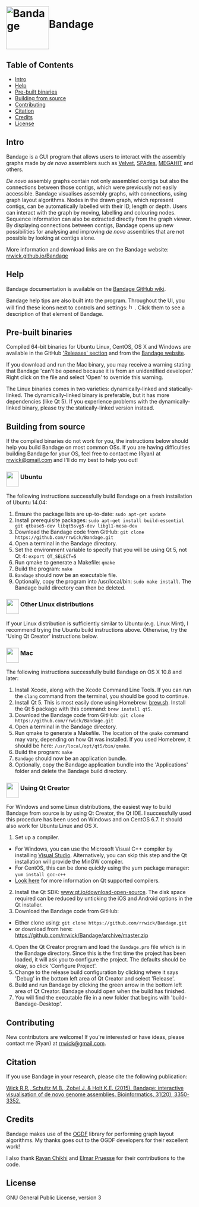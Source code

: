# <img src="http://rrwick.github.io/Bandage/images/logo.png" alt="Bandage" width="115" height="115" align="middle">Bandage

## Table of Contents

* [Intro](https://github.com/rrwick/Bandage#intro)
* [Help](https://github.com/rrwick/Bandage#help)
* [Pre-built binaries](https://github.com/rrwick/Bandage#pre-built-binaries)
* [Building from source](https://github.com/rrwick/Bandage#building-from-source)
* [Contributing](https://github.com/rrwick/Bandage#contributing)
* [Citation](https://github.com/rrwick/Bandage#citation)
* [Credits](https://github.com/rrwick/Bandage#credits)
* [License](https://github.com/rrwick/Bandage#license)

## Intro

Bandage is a GUI program that allows users to interact with the assembly graphs made by *de novo* assemblers such as <a href="https://www.ebi.ac.uk/~zerbino/velvet/" target="_blank">Velvet</a>, <a href="http://bioinf.spbau.ru/spades" target="_blank">SPAdes</a>, <a href="https://github.com/voutcn/megahit" target="_blank">MEGAHIT</a> and others.

*De novo* assembly graphs contain not only assembled contigs but also the connections between those contigs, which were previously not easily accessible. Bandage visualises assembly graphs, with connections, using graph layout algorithms. Nodes in the drawn graph, which represent contigs, can be automatically labelled with their ID, length or depth. Users can interact with the graph by moving, labelling and colouring nodes. Sequence information can also be extracted directly from the graph viewer. By displaying connections between contigs, Bandage opens up new possibilities for analysing and improving *de novo* assemblies that are not possible by looking at contigs alone.

More information and download links are on the Bandage website: <a href="http://rrwick.github.io/Bandage/" target="_blank">rrwick.github.io/Bandage</a>

## Help

Bandage documentation is available on the <a href="https://github.com/rrwick/Bandage/wiki" target="_blank">Bandage GitHub wiki</a>.

Bandage help tips are also built into the program. Throughout the UI, you will find these icons next to controls and settings: <img src="http://rrwick.github.io/Bandage/images/helptext.png" alt="help text icon" width="16" height="16">. Click them to see a description of that element of Bandage.

## Pre-built binaries

Compiled 64-bit binaries for Ubuntu Linux, CentOS, OS X and Windows are available in the GitHub <a href="https://github.com/rrwick/Bandage/releases/" target="_blank">'Releases' section</a> and from the <a href="http://rrwick.github.io/Bandage/" target="_blank">Bandage website</a>.

If you download and run the Mac binary, you may receive a warning stating that Bandage 'can't be opened because it is from an unidentified developer.' Right click on the file and select 'Open' to override this warning.

The Linux binaries comes in two varieties: dynamically-linked and statically-linked. The dynamically-linked binary is preferable, but it has more dependencies (like Qt 5). If you experience problems with the dynamically-linked binary, please try the statically-linked version instead.

## Building from source

If the compiled binaries do not work for you, the instructions below should help you build Bandage on most common OSs. If you are having difficulties building Bandage for your OS, feel free to contact me (Ryan) at rrwick@gmail.com and I'll do my best to help you out!

### <img src="http://rrwick.github.io/Bandage/images/OS/ubuntu.png" alt="" width="34" height="40" align="middle"> Ubuntu

The following instructions successfully build Bandage on a fresh installation of Ubuntu 14.04:

1. Ensure the package lists are up-to-date: `sudo apt-get update`
2. Install prerequisite packages: `sudo apt-get install build-essential git qtbase5-dev libqt5svg5-dev libgl1-mesa-dev`
3. Download the Bandage code from GitHub: `git clone https://github.com/rrwick/Bandage.git`
4. Open a terminal in the Bandage directory.
5. Set the environment variable to specify that you will be using Qt 5, not Qt 4: `export QT_SELECT=5`
6. Run qmake to generate a Makefile: `qmake`
7. Build the program: `make`
8. `Bandage` should now be an executable file.
9. Optionally, copy the program into /usr/local/bin: `sudo make install`. The Bandage build directory can then be deleted.

### <img src="http://rrwick.github.io/Bandage/images/OS/linux.png" alt="" width="34" height="40" align="middle"> Other Linux distributions

If your Linux distribution is sufficiently similar to Ubuntu (e.g. Linux Mint), I recommend trying the Ubuntu build instructions above. Otherwise, try the 'Using Qt Creator' instructions below.

### <img src="http://rrwick.github.io/Bandage/images/OS/apple.png" alt="" width="34" height="40" align="middle"> Mac

The following instructions successfully build Bandage on OS X 10.8 and later:

1. Install Xcode, along with the Xcode Command Line Tools. If you can run the `clang` command from the terminal, you should be good to continue.
2. Install Qt 5. This is most easily done using Homebrew: <a href="http://brew.sh/" target="_blank">brew.sh</a>. Install the Qt 5 package with this command: `brew install qt5`.
3. Download the Bandage code from GitHub: `git clone https://github.com/rrwick/Bandage.git`
4. Open a terminal in the Bandage directory.
5. Run qmake to generate a Makefile. The location of the `qmake` command may vary, depending on how Qt was installed. If you used Homebrew, it should be here: `/usr/local/opt/qt5/bin/qmake`.
6. Build the program: `make`
7. `Bandage` should now be an application bundle.
8. Optionally, copy the Bandage application bundle into the 'Applications' folder and delete the Bandage build directory.

### <img src="http://rrwick.github.io/Bandage/images/OS/qt.png" alt="" width="34" height="40" align="middle"> Using Qt Creator

For Windows and some Linux distributions, the easiest way to build Bandage from source is by using Qt Creator, the Qt IDE. I successfully used this procedure has been used on Windows and on CentOS 6.7. It should also work for Ubuntu Linux and OS X.

1. Set up a compiler.
  * For Windows, you can use the Microsoft Visual C++ compiler by installing <a href=" https://www.visualstudio.com/" target="_blank">Visual Studio</a>. Alternatively, you can skip this step and the Qt installation will provide the MinGW compiler.
  * For CentOS, this can be done quickly using the yum package manager: `yum install gcc-c++`
  * <a href="http://doc.qt.io/qt-5/supported-platforms.html" target="_blank">Look here</a> for more information on Qt supported compilers.
2. Install the Qt SDK: <a href="http://www.qt.io/download-open-source/" target="_blank">www.qt.io/download-open-source</a>. The disk space required can be reduced by unticking the iOS and Android options in the Qt installer.
3. Download the Bandage code from GitHub:
  * Either clone using: `git clone https://github.com/rrwick/Bandage.git`
  * or download from here: <a href="https://github.com/rrwick/Bandage/archive/master.zip" target="_blank">https://github.com/rrwick/Bandage/archive/master.zip</a>
4. Open the Qt Creator program and load the `Bandage.pro` file which is in the Bandage directory. Since this is the first time the project has been loaded, it will ask you to configure the project. The defaults should be okay, so click 'Configure Project'.
5. Change to the release build configuration by clicking where it says 'Debug' in the bottom left area of Qt Creator and select 'Release'.
6. Build and run Bandage by clicking the green arrow in the bottom left area of Qt Creator. Bandage should open when the build has finished.
7. You will find the executable file in a new folder that begins with 'build-Bandage-Desktop'.

## Contributing

New contributors are welcome! If you're interested or have ideas, please contact me (Ryan) at rrwick@gmail.com.

## Citation

If you use Bandage in your research, please cite the following publication:

[Wick R.R., Schultz M.B., Zobel J. & Holt K.E. (2015). Bandage: interactive visualisation of de novo genome assemblies. Bioinformatics, 31(20), 3350-3352.](http://bioinformatics.oxfordjournals.org/content/31/20/3350)

## Credits

Bandage makes use of the <a href="http://www.ogdf.net/" target="_blank">OGDF</a> library for performing graph layout algorithms. My thanks goes out to the OGDF developers for their excellent work!

I also thank <a href="https://github.com/rchikhi" target="_blank">Rayan Chikhi</a> and <a href="https://github.com/epruesse" target="_blank">Elmar Pruesse</a> for their contributions to the code.

## License

GNU General Public License, version 3
